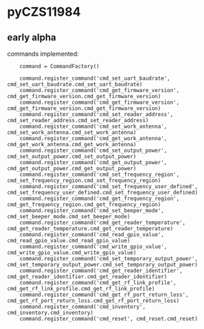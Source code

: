 # pyCZS11984

## early alpha

commands implemented:


        command = CommandFactory()

        command.register_command('cmd_set_uart_baudrate', cmd_set_uart_baudrate.cmd_set_uart_baudrate)
        command.register_command('cmd_get_firmware_version', cmd_get_firmware_version.cmd_get_firmware_version)
        command.register_command('cmd_get_firmware_version', cmd_get_firmware_version.cmd_get_firmware_version)
        command.register_command('cmd_set_reader_address', cmd_set_reader_address.cmd_set_reader_address)
        command.register_command('cmd_set_work_antenna', cmd_set_work_antenna.cmd_set_work_antenna)
        command.register_command('cmd_get_work_antenna', cmd_get_work_antenna.cmd_get_work_antenna)
        command.register_command('cmd_set_output_power', cmd_set_output_power.cmd_set_output_power)
        command.register_command('cmd_get_output_power', cmd_get_output_power.cmd_get_output_power)
        command.register_command('cmd_set_frequency_region', cmd_set_frequency_region.cmd_set_frequency_region)
        command.register_command('cmd_set_frequency_user_defined', cmd_set_frequency_user_defined.cmd_set_frequency_user_defined)
        command.register_command('cmd_get_frequency_region', cmd_get_frequency_region.cmd_get_frequency_region)
        command.register_command('cmd_set_beeper_mode', cmd_set_beeper_mode.cmd_set_beeper_mode)
        command.register_command('cmd_get_reader_temperature', cmd_get_reader_temperature.cmd_get_reader_temperature)
        command.register_command('cmd_read_gpio_value', cmd_read_gpio_value.cmd_read_gpio_value)
        command.register_command('cmd_write_gpio_value', cmd_write_gpio_value.cmd_write_gpio_value)
        command.register_command('cmd_set_temporary_output_power', cmd_set_temporary_output_power.cmd_set_temporary_output_power)
        command.register_command('cmd_get_reader_identifier', cmd_get_reader_identifier.cmd_get_reader_identifier)
        command.register_command('cmd_get_rf_link_profile', cmd_get_rf_link_profile.cmd_get_rf_link_profile)
        command.register_command('cmd_get_rf_port_return_loss', cmd_get_rf_port_return_loss.cmd_get_rf_port_return_loss)
        command.register_command('cmd_inventory', cmd_inventory.cmd_inventory)
        command.register_command('cmd_reset', cmd_reset.cmd_reset)
